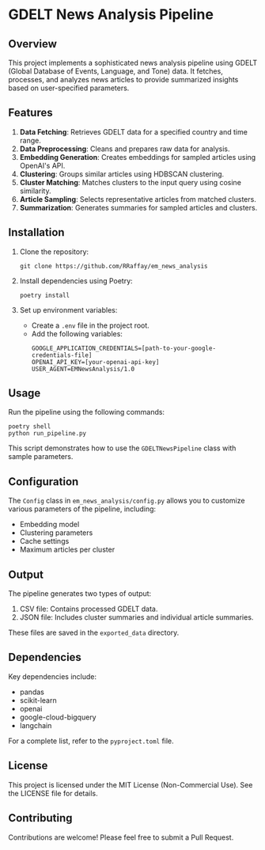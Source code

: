 # GDELT News Analysis Pipeline

## Overview

This project implements a sophisticated news analysis pipeline using GDELT (Global Database of Events, Language, and Tone) data. It fetches, processes, and analyzes news articles to provide summarized insights based on user-specified parameters.

## Features

1. **Data Fetching**: Retrieves GDELT data for a specified country and time range.
2. **Data Preprocessing**: Cleans and prepares raw data for analysis.
3. **Embedding Generation**: Creates embeddings for sampled articles using OpenAI's API.
4. **Clustering**: Groups similar articles using HDBSCAN clustering.
5. **Cluster Matching**: Matches clusters to the input query using cosine similarity.
6. **Article Sampling**: Selects representative articles from matched clusters.
7. **Summarization**: Generates summaries for sampled articles and clusters.

## Installation

1. Clone the repository:
   ```
   git clone https://github.com/RRaffay/em_news_analysis
   ```

2. Install dependencies using Poetry:
   ```
   poetry install
   ```

3. Set up environment variables:
   - Create a `.env` file in the project root.
   - Add the following variables:
     ```
     GOOGLE_APPLICATION_CREDENTIALS=[path-to-your-google-credentials-file]
     OPENAI_API_KEY=[your-openai-api-key]
     USER_AGENT=EMNewsAnalysis/1.0
     ```

## Usage

Run the pipeline using the following commands:
```
poetry shell
python run_pipeline.py
```


This script demonstrates how to use the `GDELTNewsPipeline` class with sample parameters.

## Configuration

The `Config` class in `em_news_analysis/config.py` allows you to customize various parameters of the pipeline, including:

- Embedding model
- Clustering parameters
- Cache settings
- Maximum articles per cluster

## Output

The pipeline generates two types of output:

1. CSV file: Contains processed GDELT data.
2. JSON file: Includes cluster summaries and individual article summaries.

These files are saved in the `exported_data` directory.

## Dependencies

Key dependencies include:
- pandas
- scikit-learn
- openai
- google-cloud-bigquery
- langchain

For a complete list, refer to the `pyproject.toml` file.

## License

This project is licensed under the MIT License (Non-Commercial Use). See the LICENSE file for details.

## Contributing

Contributions are welcome! Please feel free to submit a Pull Request.